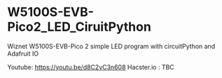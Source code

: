 # W5100S-EVB-Pico2_LED_CiruitPython
Wiznet W5100S-EVB-Pico 2 simple LED program with circuitPython and Adafruit IO

Youtube: https://youtu.be/d8C2vC3n608
Hacster.io : TBC
